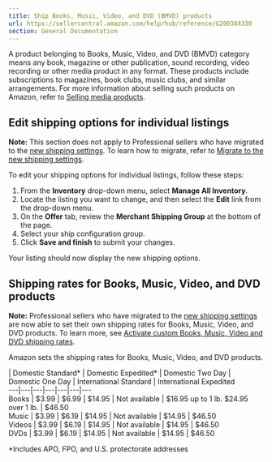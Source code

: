 ```yaml
---
title: Ship Books, Music, Video, and DVD (BMVD) products
url: https://sellercentral.amazon.com/help/hub/reference/G200384330
section: General Documentation
---
```


A product belonging to Books, Music, Video, and DVD (BMVD) category means any
book, magazine or other publication, sound recording, video recording or other
media product in any format. These products include subscriptions to
magazines, book clubs, music clubs, and similar arrangements. For more
information about selling such products on Amazon, refer to [Selling media
products](/gp/help/G200316060).

## Edit shipping options for individual listings

**Note:** This section does not apply to Professional sellers who have
migrated to the [new shipping settings](/gp/help/202062600). To learn how to
migrate, refer to [Migrate to the new shipping settings](/gp/help/201834130).

To edit your shipping options for individual listings, follow these steps:  

  1. From the **Inventory** drop-down menu, select **Manage All Inventory**. 
  2. Locate the listing you want to change, and then select the **Edit** link from the drop-down menu.
  3. On the **Offer** tab, review the **Merchant Shipping Group** at the bottom of the page.
  4. Select your ship configuration group.
  5. Click **Save and finish** to submit your changes.

Your listing should now display the new shipping options.

## Shipping rates for Books, Music, Video, and DVD products

**Note:** Professional sellers who have migrated to the [new shipping
settings](/gp/help/202062600) are now able to set their own shipping rates for
Books, Music, Video, and DVD products. To learn more, see [Activate custom
Books, Music, Video and DVD shipping rates](/gp/help/202124450).

Amazon sets the shipping rates for Books, Music, Video, and DVD products.

|  Domestic Standard* |  Domestic Expedited* |  Domestic Two Day |  Domestic One Day |  International Standard |  International Expedited  
---|---|---|---|---|---|---  
Books  |  $3.99  |  $6.99  |  $14.95  |  Not available  |  $16.95 up to 1 lb. $24.95 over 1 lb.  |  $46.50   
Music  |  $3.99  |  $6.19  |  $14.95  |  Not available  |  $14.95  |  $46.50   
Videos  |  $3.99  |  $6.19  |  $14.95  |  Not available  |  $14.95  |  $46.50   
DVDs  |  $3.99  |  $6.19  |  $14.95  |  Not available  |  $14.95  |  $46.50   
  
*Includes APO, FPO, and U.S. protectorate addresses

